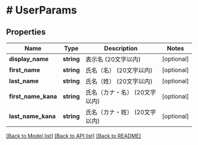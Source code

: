 # # UserParams

## Properties

Name | Type | Description | Notes
------------ | ------------- | ------------- | -------------
**display_name** | **string** | 表示名 (20文字以内) | [optional]
**first_name** | **string** | 氏名（名） (20文字以内) | [optional]
**last_name** | **string** | 氏名（姓） (20文字以内) | [optional]
**first_name_kana** | **string** | 氏名（カナ・名） (20文字以内) | [optional]
**last_name_kana** | **string** | 氏名（カナ・姓） (20文字以内) | [optional]

[[Back to Model list]](../../README.md#models) [[Back to API list]](../../README.md#endpoints) [[Back to README]](../../README.md)
